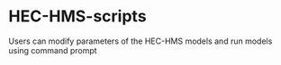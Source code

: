 # HEC-HMS-scripts
Users can modify parameters of the HEC-HMS models and run models using command prompt
